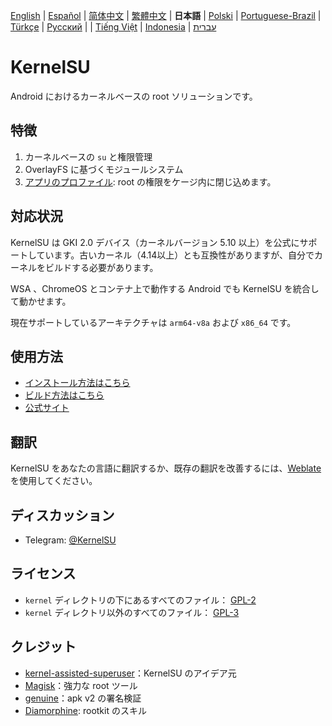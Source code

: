 [English](README.md) | [Español](README_ES.md) | [简体中文](README_CN.md) | [繁體中文](README_TW.md) | **日本語** | [Polski](README_PL.md) | [Portuguese-Brazil](README_PT-BR.md) | [Türkçe](README_TR.md) | [Русский](README_RU.md) | | [Tiếng Việt](README_VI.md) | [Indonesia](README_ID.md) | [עברית](README_iw.md)

# KernelSU

Android におけるカーネルベースの root ソリューションです。

## 特徴

1. カーネルベースの `su` と権限管理
2. OverlayFS に基づくモジュールシステム
3. [アプリのプロファイル](https://kernelsu.org/guide/app-profile.html): root の権限をケージ内に閉じ込めます。


## 対応状況

KernelSU は GKI 2.0 デバイス（カーネルバージョン 5.10 以上）を公式にサポートしています。古いカーネル（4.14以上）とも互換性がありますが、自分でカーネルをビルドする必要があります。

WSA 、ChromeOS とコンテナ上で動作する Android でも KernelSU を統合して動かせます。

現在サポートしているアーキテクチャは `arm64-v8a` および `x86_64` です。

## 使用方法

- [インストール方法はこちら](https://kernelsu.org/ja_JP/guide/installation.html)
- [ビルド方法はこちら](https://kernelsu.org/guide/how-to-build.html)
- [公式サイト](https://kernelsu.org)

## 翻訳

KernelSU をあなたの言語に翻訳するか、既存の翻訳を改善するには、[Weblate](https://hosted.weblate.org/engage/kernelsu/) を使用してください。

## ディスカッション

- Telegram: [@KernelSU](https://t.me/KernelSU)

## ライセンス

- `kernel` ディレクトリの下にあるすべてのファイル： [GPL-2](https://www.gnu.org/licenses/old-licenses/gpl-2.0.en.html)
- `kernel` ディレクトリ以外のすべてのファイル： [GPL-3](https://www.gnu.org/licenses/gpl-3.0.html)

## クレジット

- [kernel-assisted-superuser](https://git.zx2c4.com/kernel-assisted-superuser/about/)：KernelSU のアイデア元
- [Magisk](https://github.com/topjohnwu/Magisk)：強力な root ツール
- [genuine](https://github.com/brevent/genuine/)：apk v2 の署名検証
- [Diamorphine](https://github.com/m0nad/Diamorphine): rootkit のスキル

